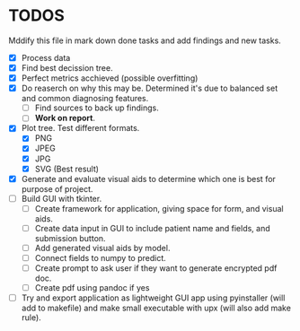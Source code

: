 # TODOS

Mddify this file in mark down done tasks and add findings and new tasks.

- [x] Process data
- [x] Find best decission tree.
- [x] Perfect metrics acchieved (possible overfitting)
- [x] Do reaserch on why this may be. Determined it's due to balanced set and common diagnosing features.
  - [ ] Find sources to back up findings.
  - [ ] **Work on report**.
- [x] Plot tree. Test different formats.
  - [x] PNG
  - [x] JPEG
  - [x] JPG
  - [x] SVG (Best result)
- [x] Generate and evaluate visual aids to determine which one is best for purpose of project.
- [ ] Build GUI with tkinter.
  - [ ] Create framework for application, giving space for form, and visual aids.
  - [ ] Create data input in GUI to include patient name and fields, and submission button.
  - [ ] Add generated visual aids by model.
  - [ ] Connect fields to numpy to predict.
  - [ ] Create prompt to ask user if they want to generate encrypted pdf doc.
  - [ ] Create pdf using pandoc if yes
- [ ] Try and export application as lightweight GUI app using pyinstaller (will add to makefile) and make small executable with upx (will also add make rule).
